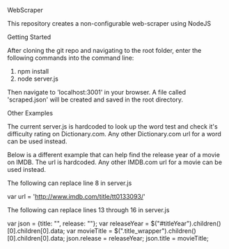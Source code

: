 WebScraper

  This repository creates a non-configurable web-scraper using NodeJS

Getting Started

After cloning the git repo and navigating to the root folder, enter the following commands into the command line:

  1) npm install
  2) node server.js

Then navigate to 'localhost:3001' in your browser. A file called 'scraped.json' will be created and saved in the root directory.

Other Examples

The current server.js is hardcoded to look up the word test and check it's difficulty rating on Dictionary.com. Any other Dictionary.com url for a word can be used instead.

Below is a different example that can help find the release year of a movie on IMDB. The url is hardcoded. Any other IMDB.com url for a movie can be used instead.

The following can replace line 8 in server.js

var url = 'http://www.imdb.com/title/tt0133093/'

The following can replace lines 13 through 16 in server.js

var json = {title: "", release: ""};
var releaseYear = $("#titleYear").children()[0].children[0].data;
var movieTitle = $(".title_wrapper").children()[0].children[0].data;
json.release = releaseYear;
json.title = movieTitle;
